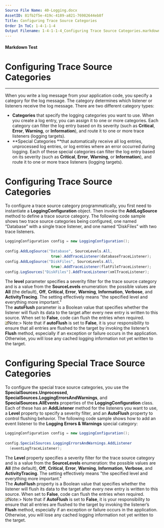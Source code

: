 ```yaml
---
Source File Name: 40-Logging.docx
AssetID: 81fb2f5e-419c-4189-a821-76982644eb8f
Title: Configuring Trace Source Categories
Order In ToC: 1-4-1-1-4
Output Filename: 1-4-1-1-4_Configuring Trace Source Categories.markdown
---
```


#### Markdown Test ####
# Configuring Trace Source Categories #
----------

When you write a log message from your application code, you specify a category for the log message. The category determines which listener or listeners receive the log message. There are two different category types:  
+ **Categories** that specify the logging categories you want to use. When you create a log entry, you can assign it to one or more categories. Each category can filter the log entry based on its severity (such as **Critical**, **Error**, **Warning**, or **Information**), and route it to one or more trace listeners (logging targets).
+ **Special Categories **that automatically receive all log entries, unprocessed log entries, or log entries where an error occurred during logging.  Each of these special categories can filter the log entry based on its severity (such as **Critical**, **Error**, **Warning**, or **Information**), and route it to one or more trace listeners (logging targets).

# Configuring Trace Source Categories #
To configure a trace source category programmatically, you first need to instantiate a **LoggingConfiguration** object. Then invoke the **AddLogSource** method to define a trace source category. The following code sample shows two trace source categories being configured, one named “Database” with a single trace listener, and one named “DiskFiles” with two trace listeners.  

```csharp
LoggingConfiguration config = new LoggingConfiguration();

config.AddLogSource("Database", SourceLevels.All,
                     true).AddTraceListener(databaseTraceListener);
config.AddLogSource("DiskFiles", SourceLevels.All,
                     true).AddTraceListener(flatFileTraceListener);
config.LogSources["DiskFiles"].AddTraceListener(xmlTraceListener);
```

The **level** parameter specifies a severity filter for the trace source category and is a value from the **SourceLevels** enumeration: the possible values are **All** (the default), **Off**, **Critical**, **Error**, **Warning**, **Information**, **Verbose**, and **ActivityTracing**. The setting effectively means "the specified level and everything more important."  
The **autoFlush** parameter is a Boolean value that specifies whether the listener will flush its data to the target after every new entry is written to this source. When set to **False**, code can flush the entries when required.   
![](images/note.gif)Note:&gt; Note that if **autoFlush** is set to **False**, it is your responsibility to ensure that all entries are flushed to the target by invoking the listener’s **Flush** method, especially if an exception or failure occurs in the application. Otherwise, you will lose any cached logging information not yet written to the target.
# Configuring Special Trace Source Categories #
To configure the special trace source categories, you use the **SpecialSources.Unprocessed**, **SpecialSources.LoggingErrorsAndWarnings**, and **SpecialSources.AllEvents** properties of the **LoggingConfiguration** class. Each of these has an **AddListener** method for the listeners you want to use, a **Level** property to specify a severity filter, and an **AutoFlush** property to control flushing behavior. The following code sample shows how to add an event listener to the **Logging Errors &amp; Warnings** special category:  

```csharp
LoggingConfiguration config = new LoggingConfiguration();

config.SpecialSources.LoggingErrorsAndWarnings.AddListener
  (eventLogTraceListener);
```

The **Level** property specifies a severity filter for the trace source category and is a value from the **SourceLevels** enumeration: the possible values are **All** (the default), **Off**, **Critical**, **Error**, **Warning**, **Information**, **Verbose**, and **ActivityTracing**. The setting effectively means "the specified level and everything more important."  
The **AutoFlush** property is a Boolean value that specifies whether the listener will flush its data to the target after every new entry is written to this source. When set to **False**, code can flush the entries when required.   
![](images/note.gif)Note:&gt; Note that if **AutoFlush** is set to **False**, it is your responsibility to ensure that all entries are flushed to the target by invoking the listener’s **Flush** method, especially if an exception or failure occurs in the application. Otherwise, you will lose any cached logging information not yet written to the target.
